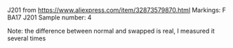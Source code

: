 J201 from https://www.aliexpress.com/item/32873579870.html
Markings: F BA17
          J201
Sample number: 4

Note: the difference between normal and swapped is real, I measured it several times